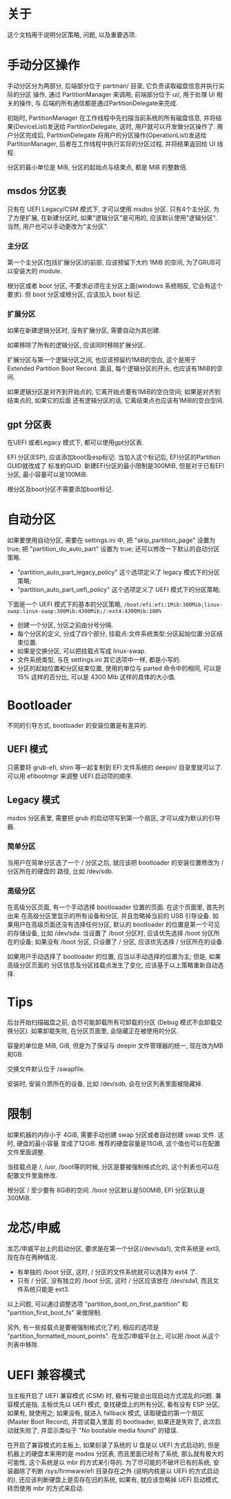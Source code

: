 # 关于
这个文档用于说明分区策略, 问题, 以及重要选项.

# 手动分区操作
手动分区分为两部分, 后端部分位于 partman/ 目录, 它负责读取磁盘信息并执行实际的分区
操作, 通过 PartitionManager 来调用; 前端部分位于 ui/, 用于处理 UI 相关的操作, 与
后端的所有通信都是通过PartitionDelegate来完成.
 
初始时, PartitionManager 在工作线程中先扫描当前系统的所有磁盘信息,
并将结果(DeviceList)发送给 PartitionDelegate, 这时, 用户就可以开发做分区操作了.
用户分区完成后, PartitionDelegate 将用户的分区操作(OperationList)发送给
PartitionManager, 后者在工作线程中执行实际的分区过程, 并将结果返回给 UI 线程.

分区的最小单位是 MiB, 分区的起始点与结束点, 都是 MiB 的整数倍.

## msdos 分区表
只有在 UEFI Legacy/CSM 模式下, 才可以使用 msdos 分区.
只有4个主分区, 为了方便扩展, 在新建分区时, 如果"逻辑分区"是可用的, 应该默认使用"逻辑分区".
当然, 用户也可以手动更改为"主分区".

### 主分区
第一个主分区(包括扩展分区)的前部, 应该预留下大约 1MiB 的空间, 为了GRUB可以安装大的 module.

根分区或者 boot 分区, 不要求必须在主分区上面(windows 系统相反, 它会有这个要求).
但 boot 分区或根分区, 应该加入 boot 标记.

### 扩展分区
如果在新建逻辑分区时, 没有扩展分区, 需要自动为其创建.

如果移除了所有的逻辑分区, 应该同时移除扩展分区.

扩展分区与第一个逻辑分区之间, 也应该预留约1MiB的空白, 这个是用于 Extended Partition Boot
Record. 面且, 每个逻辑分区的开头, 也应该有1MiB的空间.

如果逻辑分区是对齐到开始点的, 它离开始点要有1MiB的空白空间; 如果是对齐到结束点的, 如果它的后面
还有逻辑分区的话, 它离结束点也应该有1MiB的空白空间.


## gpt 分区表
在UEFI 或者Legacy 模式下, 都可以使用gpt分区表.

EFI 分区(ESP), 应该添加boot及esp标记. 当加入这个标记后, EFI分区的Partition GUID就改成了
标准的GUID. 
新建EFI分区的最小限制是300MiB, 但是对于已有EFI分区, 最小容量可以是100MiB.

根分区及boot分区不需要添加boot标记.


# 自动分区
如果要使用自动分区, 需要在 settings.ini 中, 把 "skip_partition_page" 设置为 true;
把 "partition_do_auto_part" 设置为 true; 还可以修改一下默认的自动分区策略.

* "partition_auto_part_legacy_policy" 这个选项定义了 legacy 模式下的分区策略;
* "partition_auto_part_uefi_policy" 这个选项定义了 UEFI 模式下的分区策略;

下面是一个 UEFI 模式下的基本的分区策略,
`/boot/efi:efi:1Mib:300Mib;linux-swap:linux-swap:300Mib:4300Mib;/:ext4:4300Mib:100%`
* 创建一个分区, 分区之前由分号分隔.
* 每个分区的定义, 分成了四个部分, 挂载点:文件系统类型:分区起始位置:分区结束位置.
* 如果是交换分区, 可以把挂载点写成 linux-swap.
* 文件系统类型, 与在 settings.ini 其它选项中一样, 都是小写的.
* 分区的起始位置和分区结束位置, 使用的单位与 parted 命令中的相同, 可以是 15% 这样的百分比,
 可以是 4300 Mib 这样的具体的大小值.


# Bootloader
不同的引导方式, bootloader 的安装位置是有差异的.

## UEFI 模式
只需要将 grub-efi, shim 等一起复制到 EFI 文件系统的 deepin/ 目录里就可以了.
可以用 efibootmgr 来调整 UEFI 启动项的顺序.

## Legacy 模式
msdos 分区表里, 需要把 grub 的启动项写到第一个扇区, 才可以成为默认的引导器.

### 简单分区
当用户在简单分区选了一个 / 分区之后, 就应该把 bootloader 的安装位置修改为 / 分区所在的硬盘的
路径, 比如 /dev/sdb.

### 高级分区
在高级分区页面, 有一个手动选择 bootloaader 位置的页面. 在这个页面里, 首先列出来
在高级分区里显示的所有设备和分区, 并且忽略掉当前的 USB 引导设备.
如果用户在高级页面还没有选择任何分区, 默认的 bootloader 的位置是第一个可见的存储设备, 比如
/dev/sda. 当设置了 /boot 分区时, 应该优先选择 /boot 分区所在的设备; 如果没有 /boot 分区,
只设置了 / 分区, 应该优先选择 / 分区所在的设备.

如果用户手动选择了 bootloader 的位置, 应当以手动选择的位置为主; 但是, 如果高级分区页面的
分区信息及分区挂载点发生了变化, 应该基于以上策略重新自动选择.


# Tips
后台开始扫描磁盘之前, 会尽可能卸载所有可卸载的分区 (Debug 模式不会卸载交换分区). 如果卸载失败,
在分区页面里, 会隐藏正在被使用的分区.

容量的单位是 MiB, GiB, 但是为了保证与 deepin 文件管理器的统一, 现在改为MB和GB.

交换文件默认位于 /swapfile.

安装时, 安装介质所在的设备, 比如 /dev/sdb, 会在分区列表里面被隐藏掉.

# 限制
如果机器的内存小于 4GiB, 需要手动创建 swap 分区或者自动创建 swap 文件. 这时, 硬盘的最小容量
变成了12GiB. 推荐的硬盘容量是15GiB, 这个值也可以在配置文件里面调整.

当挂载点是 /, /usr, /boot等的时候, 分区是要被强制格式化的, 这个列表也可以在配置文件里面修改.

根分区 / 至少要有 8GiB的空间. /boot 分区默认是500MiB, EFI 分区默认是300MiB.

# 龙芯/申威
龙芯/申威平台上的启动分区, 要求是在第一个分区(/dev/sda1), 文件系统是 ext3, 现在存在两种情况.
* 有单独的 /boot 分区, 这时, / 分区的文件系统就可以选择为 ext4 了.
* 只有 / 分区, 没有独立的 /boot 分区, 这时 / 分区应该放在 /dev/sda1, 而且文件系统只能是
 ext3.

以上问题, 可以通过调整选项 "partition_boot_on_first_partition" 和
 "partition_first_boot_fs" 来做限制.

另外, 有一些挂载点是要被强制格式化了的, 相应的选项是 "partition_formatted_mount_points".
在龙芯/申威平台上, 可以把 /boot 从这个列表中移除.

# UEFI 兼容模式
当主板开启了 UEFI 兼容模式 (CSM) 时, 极有可能会出现启动方式混乱的问题.
兼容模式是指, 主板优先以 UEFI 模式, 查找硬盘上的所有分区, 看有没有 ESP 分区, 如果有, 就使用之;
如果没有, 就进入 fallback 模式, 读取硬盘的第一个扇区 (Master Boot Record), 并尝试载入里面
的 bootloader, 如果还是失败了, 此次启动就失败了, 并显示类似于
"No bootable media found" 的错误.

在开启了兼容模式的主板上, 如果刻录了系统的 U 盘是以 UEFI 方式启动的, 但是机器上的硬盘本来用的是
msdos 分区表, 而且里面已经有了系统, 那么就有极大的可能性, 这个系统是以 mbr 的方式来引导的.
为了尽可能的不破坏已有的系统, 安装器除了判断 /sys/firmware/efi 目录存在之外
(说明内核是以 UEFI 的方式启动的), 还应该判断硬盘上是否存在旧的系统, 如果有, 就应该忽略掉 UEFI
启动模式, 转而使用 mbr 的方式来启动.